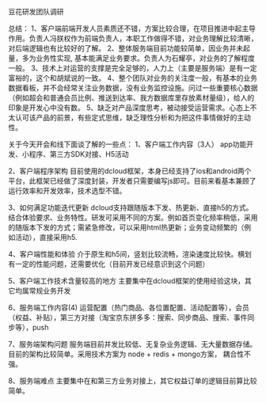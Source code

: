 豆花研发团队调研

总结：
1、客户端前端开发人员素质还不错，方案比较合理，在项目推进中起主导作用。负责人冯朕权作为前端负责人，本职工作做得不错，对业务理解比较清晰，对后端逻辑也有比较好的了解。
2、整体服务端目前功能较简单，因业务并未起量，多为业务性实现, 基本能满足业务要求。负责人为石耀亭，对业务的了解程度一般。
3、技术上对运营的支撑是完全足够的，人力上（主要是服务端）是有一定富裕的，这个和胡斌说的一致。
4、整个团队对业务的关注度一般，有基本的业务数据看板，并不会经常关注业务数据，没有业务监控设施。问过一些重要核心数据（例如超会和普通会员比例、推送到达率、我方数据库里存放素材量级），给人的印象是开发心中没有数。
5、缺乏对产品深度思考，被动接受运营需求。心态上不太认可该产品的前景，有些定式思维，缺乏理性分析和为把这件事情做好的主动性。

关于今天开会和线下面谈了解的一些点：
1、客户端工作内容（3人）
app功能开发、小程序、第三方SDK对接、H5活动

2、客户端程序架构
目前使用的dcloud框架，本身已经支持了ios和android两个平台，此框架已经做了深度封装，开发者只需要编写js即可。目前来看基本兼顾了运行效率和开发效率，技术选型不错。

3、如何满足功能迭代更新
dcloud支持跟随版本下发、热更新、直接h5的方式。结合体验要求、业务特性。研发可采用不同的方案。例如首页变化频率稍低，采用的随版本下发的方式；需紧急修改，可以采用html热更新；业务变动频繁的（例如活动），直接采用h5.

4、客户端性能和体验
介于原生和h5间，竖划比较流畅，渲染速度比较快。横划有一定的性能问题，还需要优化（目前开发已经意识到这个问题）

5、客户端工作技术含量较高的地方
主要集中在dcloud框架的使用经验这块，其它均属常规业务开发

6、服务端工作内容(4)
运营配置（热门商品、各位置配置、活动配置等），会员（权益、补贴），第三方对接（淘宝京东拼多多：搜索、同步商品、搜索、事件同步等），push

7、服务端架构问题
服务端目前并发比较低、无复杂业务逻辑、无大量数据存储。目前的架构比较简单。采用技术方案为 node + redis + mongo方案， 耦合性不强。

8、服务端难点
主要集中在和第三方业务对接上，其它权益订单的逻辑目前算比较简单。
